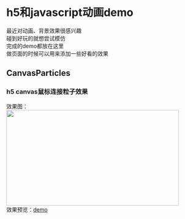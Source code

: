 # h5和javascript动画demo
最近对动画、背景效果很感兴趣<br />
碰到好玩的就想尝试模仿<br />
完成的demo都放在这里<br />
做页面的时候可以用来添加一些好看的效果 <br />

## CanvasParticles
### h5 canvas鼠标连接粒子效果
效果图：<br />
<img width="450" height="250" src="https://raw.githubusercontent.com/Wild-Teemo/animation/master/img-floder/1.png"><br />
效果预览：[demo](https://wild-teemo.github.io/animation/CanvasParticles/index.html)

